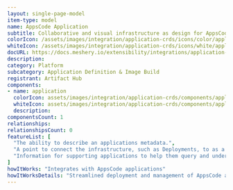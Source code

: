 ```yaml
---
layout: single-page-model
item-type: model
name: AppsCode Application
subtitle: Collaborative and visual infrastructure as design for AppsCode Application
colorIcon: /assets/images/integration/application-crds/icons/color/application-crds-color.svg
whiteIcon: /assets/images/integration/application-crds/icons/white/application-crds-white.svg
docURL: https://docs.meshery.io/extensibility/integrations/application-crds
description: 
category: Platform
subcategory: Application Definition & Image Build
registrant: Artifact Hub
components: 
- name: application
  colorIcon: assets/images/integration/application-crds/components/application/icons/color/application-color.svg
  whiteIcon: assets/images/integration/application-crds/components/application/icons/white/application-white.svg
  description: 
componentsCount: 1
relationships: 
relationshipsCount: 0
featureList: [
  "The ability to describe an applications metadata.",
  "A point to connect the infrastructure, such as Deployments, to as a root object.",
  "Information for supporting applications to help them query and understand the objects supporting an application."
]
howItWorks: "Integrates with AppsCode applications"
howItWorksDetails: "Streamlined deployment and management of AppsCode applications in Kubernetes"
---
```

